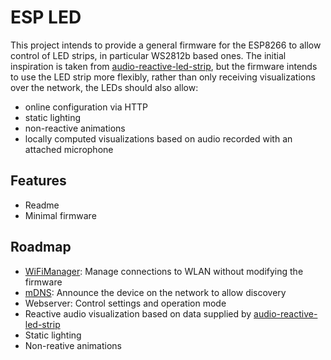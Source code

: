 # ESP LED
This project intends to provide a general firmware for the ESP8266 to allow control of LED strips, in particular WS2812b based ones.
The initial inspiration is taken from [audio-reactive-led-strip](https://github.com/scottlawsonbc/audio-reactive-led-strip), but the firmware intends to use the LED strip more flexibly, rather than only receiving visualizations over the network, the LEDs should also allow:
 * online configuration via HTTP
 * static lighting
 * non-reactive animations
 * locally computed visualizations based on audio recorded with an attached microphone

## Features
 * Readme
 * Minimal firmware

## Roadmap
 * [WiFiManager](https://github.com/tzapu/WiFiManager): Manage connections to WLAN without modifying the firmware
 * [mDNS](https://github.com/esp8266/Arduino/tree/master/libraries/ESP8266mDNS): Announce the device on the network to allow discovery
 * Webserver: Control settings and operation mode
 * Reactive audio visualization based on data supplied by [audio-reactive-led-strip](https://github.com/scottlawsonbc/audio-reactive-led-strip)
 * Static lighting
 * Non-reative animations
